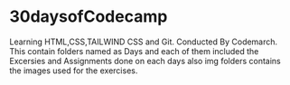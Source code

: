 # 30daysofCodecamp
Learning HTML,CSS,TAILWIND CSS and Git.
Conducted By Codemarch.
This contain folders named as Days and each of them included the Excersies and Assignments done on each days also img folders contains the images used for the exercises.
